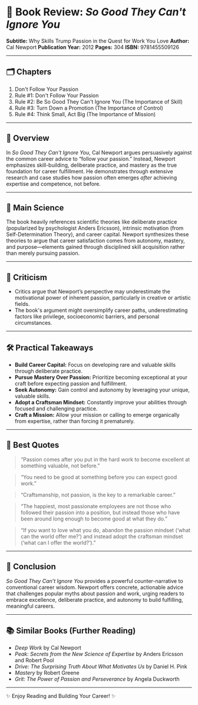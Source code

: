 # 📗 Book Review: *So Good They Can't Ignore You*

**Subtitle:** Why Skills Trump Passion in the Quest for Work You Love
**Author:** Cal Newport
**Publication Year:** 2012
**Pages:** 304
**ISBN:** 9781455509126

---

## 🗂️ Chapters

1. Don't Follow Your Passion
2. Rule #1: Don't Follow Your Passion
3. Rule #2: Be So Good They Can't Ignore You (The Importance of Skill)
4. Rule #3: Turn Down a Promotion (The Importance of Control)
5. Rule #4: Think Small, Act Big (The Importance of Mission)

---

## 🌟 Overview

In *So Good They Can't Ignore You*, Cal Newport argues persuasively against the common career advice to “follow your passion.” Instead, Newport emphasizes skill-building, deliberate practice, and mastery as the true foundation for career fulfillment. He demonstrates through extensive research and case studies how passion often emerges *after* achieving expertise and competence, not before.

---

## 🧠 Main Science

The book heavily references scientific theories like deliberate practice (popularized by psychologist Anders Ericsson), intrinsic motivation (from Self-Determination Theory), and career capital. Newport synthesizes these theories to argue that career satisfaction comes from autonomy, mastery, and purpose—elements gained through disciplined skill acquisition rather than merely pursuing passion.

---

## 🚩 Criticism

* Critics argue that Newport’s perspective may underestimate the motivational power of inherent passion, particularly in creative or artistic fields.
* The book's argument might oversimplify career paths, underestimating factors like privilege, socioeconomic barriers, and personal circumstances.

---

## 🛠️ Practical Takeaways

* **Build Career Capital:** Focus on developing rare and valuable skills through deliberate practice.
* **Pursue Mastery Over Passion:** Prioritize becoming exceptional at your craft before expecting passion and fulfillment.
* **Seek Autonomy:** Gain control and autonomy by leveraging your unique, valuable skills.
* **Adopt a Craftsman Mindset:** Constantly improve your abilities through focused and challenging practice.
* **Craft a Mission:** Allow your mission or calling to emerge organically from expertise, rather than forcing it prematurely.

---

## 💬 Best Quotes

> “Passion comes after you put in the hard work to become excellent at something valuable, not before.”

> “You need to be good at something before you can expect good work.”

> “Craftsmanship, not passion, is the key to a remarkable career.”

> “The happiest, most passionate employees are not those who followed their passion into a position, but instead those who have been around long enough to become good at what they do.”

> “If you want to love what you do, abandon the passion mindset (‘what can the world offer me?’) and instead adopt the craftsman mindset (‘what can I offer the world?’).”

---

## 🎯 Conclusion

*So Good They Can’t Ignore You* provides a powerful counter-narrative to conventional career wisdom. Newport offers concrete, actionable advice that challenges popular myths about passion and work, urging readers to embrace excellence, deliberate practice, and autonomy to build fulfilling, meaningful careers.

---

## 📚 Similar Books (Further Reading)

* *Deep Work* by Cal Newport
* *Peak: Secrets from the New Science of Expertise* by Anders Ericsson and Robert Pool
* *Drive: The Surprising Truth About What Motivates Us* by Daniel H. Pink
* *Mastery* by Robert Greene
* *Grit: The Power of Passion and Perseverance* by Angela Duckworth

---

✨ Enjoy Reading and Building Your Career! ✨

